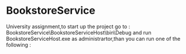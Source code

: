 # BookstoreService
University assignment,to start up the project go to : BookstoreService\BookstoreServiceHost\bin\Debug and run BookstoreServiceHost.exe as administrartor,than you can run one of the following :
